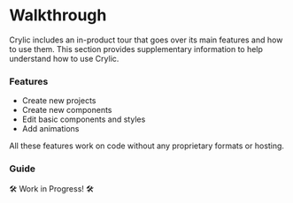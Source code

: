 # Walkthrough

Crylic includes an in-product tour that goes over its main features and how to use them. This section provides supplementary information to help understand how to use Crylic.

### Features

* Create new projects
* Create new components
* Edit basic components and styles
* Add animations

All these features work on code without any proprietary formats or hosting.

### Guide

🛠️ Work in Progress! 🛠️

